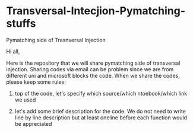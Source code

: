 # Transversal-Intecjion-Pymatching-stuffs
Pymatching side of Trasnversal Injection

Hi all,

Here is the repository that we will share pymatching side of transversal injection.
Sharing codes via email can be problem since we are from different uni and microsoft blocks the code.
When we share the codes, please keep some rules:

1) top of the code, let's specify which source/which ntoebook/which link we used

2) let's add some brief description for the code. We do not need to write line by line description but at least oneline before each function would be appreciated
